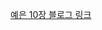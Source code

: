 [예은 10장 블로그 링크](https://velog.io/@yengniws/%EB%AA%A8%EB%8D%98-%EC%9E%90%EB%B0%94%EC%8A%A4%ED%81%AC%EB%A6%BD%ED%8A%B8-Deep-Dive-10%EC%9E%A5-%EA%B0%9D%EC%B2%B4-%EB%A6%AC%ED%84%B0%EB%9F%B4)
